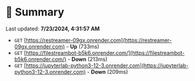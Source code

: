 # 📖 Summary
Last updated: **7/23/2024, 4:31:57 AM**

- `GET` [https://restreamer-09gx.onrender.com](https://restreamer-09gx.onrender.com) - **Up** (733ms)
- `GET` [https://filestreambot-b5k6.onrender.com/](https://filestreambot-b5k6.onrender.com/) - **Down** (213ms)
- `GET` [https://jupyterlab-python3-12-3.onrender.com](https://jupyterlab-python3-12-3.onrender.com) - **Down** (209ms)
